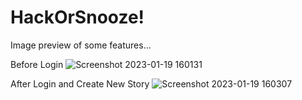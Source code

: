 # HackOrSnooze!

  Image preview of some features...
  
Before Login
  ![Screenshot 2023-01-19 160131](https://user-images.githubusercontent.com/115095732/213603856-cf1e603f-6bd2-4427-b79d-c79b515c3d6e.png)
  
After Login and Create New Story
  ![Screenshot 2023-01-19 160307](https://user-images.githubusercontent.com/115095732/213604030-e9707d6b-cdf2-4e3c-ab76-3a83ae5b7eed.png)

  
